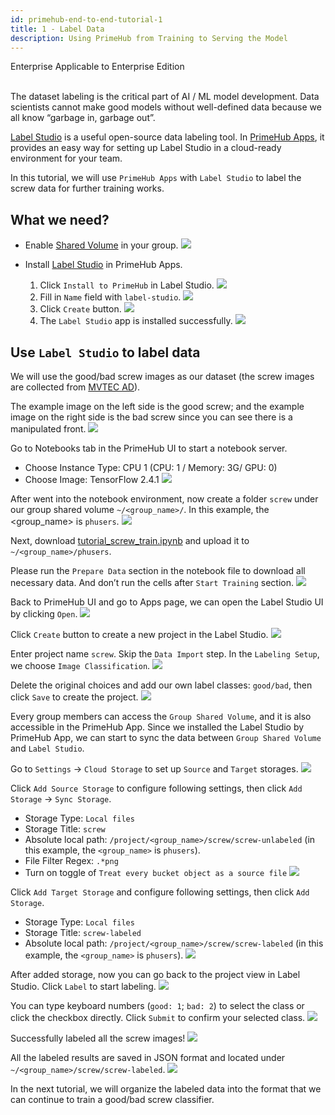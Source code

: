 ```yaml
---
id: primehub-end-to-end-tutorial-1
title: 1 - Label Data
description: Using PrimeHub from Training to Serving the Model
---
```

<div class="label-sect">
  <div class="ee-only tooltip">Enterprise
    <span class="tooltiptext">Applicable to Enterprise Edition</span>
  </div>
</div>
<br>

The dataset labeling is the critical part of AI / ML model development. Data scientists cannot make good models without well-defined data because we all know “garbage in, garbage out”. 

[Label Studio](https://labelstud.io/) is a useful open-source data labeling tool. In [PrimeHub Apps](primehub-app), it provides an easy way for setting up Label Studio in a cloud-ready environment for your team.

In this tutorial, we will use `PrimeHub Apps` with `Label Studio` to label the screw data for further training works.

## What we need?

- Enable [Shared Volume](guide_manual/admin-group#shared-volume) in your group.
![](assets/primehub-end-to-end-tutorial-shared-volume.png)

- Install [Label Studio]() in PrimeHub Apps.
    1. Click `Install to PrimeHub` in Label Studio.
    ![](assets/primehub-end-to-end-tutorial-install-label-studio-1.png)
    2. Fill in `Name` field with `label-studio`.
    ![](assets/primehub-end-to-end-tutorial-install-label-studio-2.png)
    3. Click `Create` button.
    ![](assets/primehub-end-to-end-tutorial-install-label-studio-3.png)
    4. The `Label Studio` app is installed successfully.
    ![](assets/primehub-end-to-end-tutorial-install-label-studio-4.png)

## Use `Label Studio` to label data

We will use the good/bad screw images as our dataset (the screw images are collected from [MVTEC AD](https://www.mvtec.com/company/research/datasets/mvtec-ad/)).

The example image on the left side is the good screw; and the example image on the right side is the bad screw since you can see there is a manipulated front.
![](assets/app_tutorial_labelstudio_screw_good_bad.png)

Go to Notebooks tab in the PrimeHub UI to start a notebook server.
- Choose Instance Type: CPU 1 (CPU: 1 / Memory: 3G/ GPU: 0)
- Choose Image: TensorFlow 2.4.1
![](assets/primehub-end-to-end-tutorial-start-notebook.png)

After went into the notebook environment, now create a folder `screw` under our group shared volume `~/<group_name>/`. In this example, the <group_name> is `phusers`.
![](assets/primehub-end-to-end-tutorial-create-folder.png)

Next, download [tutorial_screw_train.ipynb](assets/tutorial_screw_train.ipynb) and upload it to `~/<group_name>/phusers`.

Please run the `Prepare Data` section in the notebook file to download all necessary data. And don’t run the cells after `Start Training` section.
![](assets/primehub-end-to-end-tutorial-prepare-data.png)

Back to PrimeHub UI and go to Apps page, we can open the Label Studio UI by clicking `Open`.
![](assets/primehub-end-to-end-tutorial-open-label-studio.png)

Click `Create` button to create a new project in the Label Studio.
![](assets/app_tutorial_labelstudio_create.png)

Enter project name `screw`. Skip the `Data Import` step. In the `Labeling Setup`, we choose `Image Classification`.
![](assets/app_tutorial_labelstudio_screw_create_project.png)

Delete the original choices and add our own label classes: `good/bad`, then click `Save` to create the project.
![](assets/app_tutorial_labelstudio_screw_label_classes.png)

Every group members can access the `Group Shared Volume`, and it is also accessible in the PrimeHub App. Since we installed the Label Studio by PrimeHub App, we can start to sync the data between `Group Shared Volume` and `Label Studio`.

Go to `Settings` -> `Cloud Storage` to set up `Source` and `Target` storages.
![](assets/primehub-end-to-end-tutorial-add-storage.png)

Click `Add Source Storage` to configure following settings, then click `Add Storage` -> `Sync Storage`.
- Storage Type: `Local files`
- Storage Title: `screw`
- Absolute local path: `/project/<group_name>/screw/screw-unlabeled` (in this example, the `<group_name>` is `phusers`).
- File Filter Regex: `.*png`
- Turn on toggle of `Treat every bucket object as a source file`
![](assets/primehub-end-to-end-tutorial-source-storage.png)

Click `Add Target Storage` and configure following settings, then click `Add Storage`.
- Storage Type: `Local files`
- Storage Title: `screw-labeled`
- Absolute local path: `/project/<group_name>/screw/screw-labeled` (in this example, the `<group_name>` is `phusers`).
![](assets/primehub-end-to-end-tutorial-target-storage.png)

After added storage, now you can go back to the project view in Label Studio. Click `Label` to start labeling.
![](assets/app_tutorial_labelstudio_screw_label_start.png)

You can type keyboard numbers (`good: 1`; `bad: 2`) to select the class or click the checkbox directly. Click `Submit` to confirm your selected class.
![](assets/primehub-end-to-end-tutorial-label-data.png)

Successfully labeled all the screw images!
![](assets/primehub-end-to-end-tutorial-labeled-completed.png)

All the labeled results are saved in JSON format and located under `~/<group_name>/screw/screw-labeled`.
![](assets/primehub-end-to-end-tutorial-labeled-json.png)

In the next tutorial, we will organize the labeled data into the format that we can continue to train a good/bad screw classifier.
